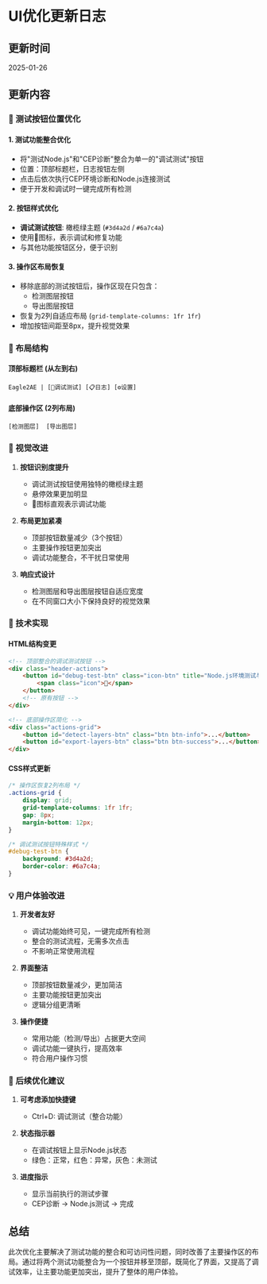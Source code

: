 # UI优化更新日志

## 更新时间
2025-01-26

## 更新内容

### 🔧 测试按钮位置优化

#### 1. **测试功能整合优化**
- 将"测试Node.js"和"CEP诊断"整合为单一的"调试测试"按钮
- 位置：顶部标题栏，日志按钮左侧
- 点击后依次执行CEP环境诊断和Node.js连接测试
- 便于开发和调试时一键完成所有检测

#### 2. **按钮样式优化**
- **调试测试按钮**: 橄榄绿主题 (`#3d4a2d` / `#6a7c4a`)
- 使用🔧图标，表示调试和修复功能
- 与其他功能按钮区分，便于识别

#### 3. **操作区布局恢复**
- 移除底部的测试按钮后，操作区现在只包含：
  - 检测图层按钮
  - 导出图层按钮
- 恢复为2列自适应布局 (`grid-template-columns: 1fr 1fr`)
- 增加按钮间距至8px，提升视觉效果

### 📱 布局结构

#### 顶部标题栏 (从左到右)
```
Eagle2AE | [🔧调试测试] [📋日志] [⚙️设置]
```

#### 底部操作区 (2列布局)
```
[检测图层]  [导出图层]
```

### 🎨 视觉改进

1. **按钮识别度提升**
   - 调试测试按钮使用独特的橄榄绿主题
   - 悬停效果更加明显
   - 🔧图标直观表示调试功能

2. **布局更加紧凑**
   - 顶部按钮数量减少（3个按钮）
   - 主要操作按钮更加突出
   - 调试功能整合，不干扰日常使用

3. **响应式设计**
   - 检测图层和导出图层按钮自适应宽度
   - 在不同窗口大小下保持良好的视觉效果

### 🔧 技术实现

#### HTML结构变更
```html
<!-- 顶部整合的调试测试按钮 -->
<div class="header-actions">
    <button id="debug-test-btn" class="icon-btn" title="Node.js环境测试与诊断">
        <span class="icon">🔧</span>
    </button>
    <!-- 原有按钮 -->
</div>

<!-- 底部操作区简化 -->
<div class="actions-grid">
    <button id="detect-layers-btn" class="btn btn-info">...</button>
    <button id="export-layers-btn" class="btn btn-success">...</button>
</div>
```

#### CSS样式更新
```css
/* 操作区恢复2列布局 */
.actions-grid {
    display: grid;
    grid-template-columns: 1fr 1fr;
    gap: 8px;
    margin-bottom: 12px;
}

/* 调试测试按钮特殊样式 */
#debug-test-btn {
    background: #3d4a2d;
    border-color: #6a7c4a;
}
```

### 💡 用户体验改进

1. **开发者友好**
   - 调试功能始终可见，一键完成所有检测
   - 整合的测试流程，无需多次点击
   - 不影响正常使用流程

2. **界面整洁**
   - 顶部按钮数量减少，更加简洁
   - 主要功能按钮更加突出
   - 逻辑分组更清晰

3. **操作便捷**
   - 常用功能（检测/导出）占据更大空间
   - 调试功能一键执行，提高效率
   - 符合用户操作习惯

### 🚀 后续优化建议

1. **可考虑添加快捷键**
   - Ctrl+D: 调试测试（整合功能）

2. **状态指示器**
   - 在调试按钮上显示Node.js状态
   - 绿色：正常，红色：异常，灰色：未测试

3. **进度指示**
   - 显示当前执行的测试步骤
   - CEP诊断 → Node.js测试 → 完成

## 总结

此次优化主要解决了测试功能的整合和可访问性问题，同时改善了主要操作区的布局。通过将两个测试功能整合为一个按钮并移至顶部，既简化了界面，又提高了调试效率，让主要功能更加突出，提升了整体的用户体验。
